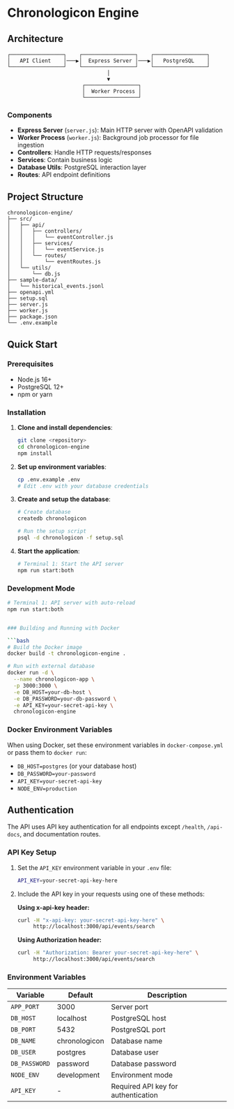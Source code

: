 # Chronologicon Engine


## Architecture

```
┌─────────────────┐    ┌─────────────────┐    ┌─────────────────┐
│   API Client    │───▶│  Express Server │───▶│   PostgreSQL    │
└─────────────────┘    └─────────────────┘    └─────────────────┘
                                │
                                ▼
                        ┌─────────────────┐
                        │  Worker Process │
                        └─────────────────┘
```

### Components

- **Express Server** (`server.js`): Main HTTP server with OpenAPI validation
- **Worker Process** (`worker.js`): Background job processor for file ingestion
- **Controllers**: Handle HTTP requests/responses
- **Services**: Contain business logic
- **Database Utils**: PostgreSQL interaction layer
- **Routes**: API endpoint definitions

## Project Structure

```
chronologicon-engine/
├── src/
│   ├── api/
│   │   ├── controllers/
│   │   │   └── eventController.js
│   │   ├── services/
│   │   │   └── eventService.js
│   │   └── routes/
│   │       └── eventRoutes.js
│   └── utils/
│       └── db.js
├── sample-data/
│   └── historical_events.jsonl
├── openapi.yml
├── setup.sql
├── server.js
├── worker.js
├── package.json
└── .env.example
```

## Quick Start

### Prerequisites

- Node.js 16+ 
- PostgreSQL 12+
- npm or yarn

### Installation

1. **Clone and install dependencies**:
   ```bash
   git clone <repository>
   cd chronologicon-engine
   npm install
   ```

2. **Set up environment variables**:
   ```bash
   cp .env.example .env
   # Edit .env with your database credentials
   ```

3. **Create and setup the database**:
   ```bash
   # Create database
   createdb chronologicon
   
   # Run the setup script
   psql -d chronologicon -f setup.sql
   ```

4. **Start the application**:
   ```bash
   # Terminal 1: Start the API server
   npm run start:both
   ```

### Development Mode

```bash
# Terminal 1: API server with auto-reload
npm run start:both


### Building and Running with Docker

```bash
# Build the Docker image
docker build -t chronologicon-engine .

# Run with external database
docker run -d \
  --name chronologicon-app \
  -p 3000:3000 \
  -e DB_HOST=your-db-host \
  -e DB_PASSWORD=your-db-password \
  -e API_KEY=your-secret-api-key \
  chronologicon-engine
```

### Docker Environment Variables

When using Docker, set these environment variables in `docker-compose.yml` or pass them to `docker run`:

- `DB_HOST=postgres` (or your database host)
- `DB_PASSWORD=your-password`
- `API_KEY=your-secret-api-key`
- `NODE_ENV=production`

## Authentication

The API uses API key authentication for all endpoints except `/health`, `/api-docs`, and documentation routes.

### API Key Setup

1. Set the `API_KEY` environment variable in your `.env` file:
   ```bash
   API_KEY=your-secret-api-key-here
   ```

2. Include the API key in your requests using one of these methods:

   **Using x-api-key header:**
   ```bash
   curl -H "x-api-key: your-secret-api-key-here" \
        http://localhost:3000/api/events/search
   ```

   **Using Authorization header:**
   ```bash
   curl -H "Authorization: Bearer your-secret-api-key-here" \
        http://localhost:3000/api/events/search
   ```


### Environment Variables

| Variable | Default | Description |
|----------|---------|-------------|
| `APP_PORT` | 3000 | Server port |
| `DB_HOST` | localhost | PostgreSQL host |
| `DB_PORT` | 5432 | PostgreSQL port |
| `DB_NAME` | chronologicon | Database name |
| `DB_USER` | postgres | Database user |
| `DB_PASSWORD` | password | Database password |
| `NODE_ENV` | development | Environment mode |
| `API_KEY` | - | Required API key for authentication | 

